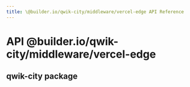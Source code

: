 ```yaml
---
title: \@builder.io/qwik-city/middleware/vercel-edge API Reference
---
```


# **API** @builder.io/qwik-city/middleware/vercel-edge

## qwik-city package
